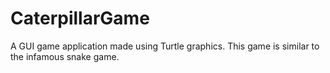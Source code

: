 # CaterpillarGame
A GUI game application made using Turtle graphics. This game is similar to the infamous snake game. 
